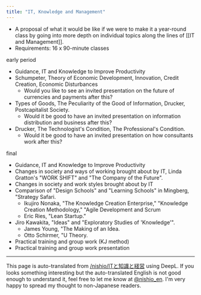 ```yaml
---
title: "IT, Knowledge and Management"
---
```


- A proposal of what it would be like if we were to make it a year-round class by going into more depth on individual topics along the lines of [[IT and Management]].
- Requirements: 16 x 90-minute classes

early period
- Guidance, IT and Knowledge to Improve Productivity
- Schumpeter, Theory of Economic Development, Innovation, Credit Creation, Economic Disturbances
    - Would you like to see an invited presentation on the future of currencies and payments after this?
- Types of Goods, The Peculiarity of the Good of Information, Drucker, Postcapitalist Society.
    - Would it be good to have an invited presentation on information distribution and business after this?
- Drucker, The Technologist's Condition, The Professional's Condition.
    - Would it be good to have an invited presentation on how consultants work after this?

final
- Guidance, IT and Knowledge to Improve Productivity
- Changes in society and ways of working brought about by IT, Linda Gratton's "WORK SHIFT" and "The Company of the Future".
- Changes in society and work styles brought about by IT
- Comparison of "Design Schools" and "Learning Schools" in Mingberg, "Strategy Safari.
    - Ikujiro Nonaka, "The Knowledge Creation Enterprise," "Knowledge Creation Methodology," "Agile Development and Scrum
    - Eric Ries, "Lean Startup."
- Jiro Kawakita, "Ideas" and "Exploratory Studies of 'Knowledge'".
    - James Young, "The Making of an Idea.
    - Otto Schirmer, "U Theory.
- Practical training and group work (KJ method)
- Practical training and group work presentation

---
This page is auto-translated from [/nishio/ITと知識と経営](https://scrapbox.io/nishio/ITと知識と経営) using DeepL. If you looks something interesting but the auto-translated English is not good enough to understand it, feel free to let me know at [@nishio_en](https://twitter.com/nishio_en). I'm very happy to spread my thought to non-Japanese readers.